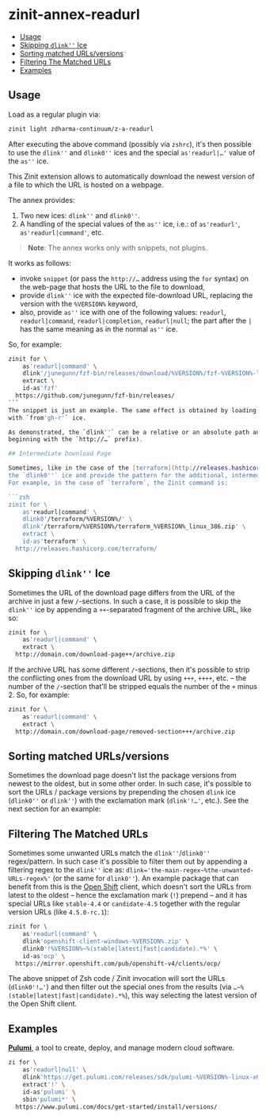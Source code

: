 # zinit-annex-readurl<a name="zinit-annex-readurl"></a>

<!-- mdformat-toc start --slug=github --maxlevel=6 --minlevel=2 -->

- [Usage](#usage)
- [Skipping `dlink''` Ice](#skipping-dlink-ice)
- [Sorting matched URLs/versions](#sorting-matched-urlsversions)
- [Filtering The Matched URLs](#filtering-the-matched-urls)
- [Examples](#examples)

<!-- mdformat-toc end -->

## Usage<a name="usage"></a>

Load as a regular plugin via:

```zsh
zinit light zdharma-continuum/z-a-readurl
```

After executing the above command (possibly via `zshrc`), it's then possible to use the `dlink''`
and `dlink0''` ices and the special `as'readurl|…'` value of the `as''` ice.

This Zinit extension allows to automatically download the newest version of a file to which the URL
is hosted on a webpage.

The annex provides:

1. Two new ices: `dlink''` and `dlink0''`.
2. A handling of the special values of the `as''` ice, i.e.: of `as'readurl'`,
   `as'readurl|command'`, etc.

> **Note**: The annex works only with snippets, not plugins.

It works as follows:

- invoke `snippet` (or pass the `http://…` address using the `for` syntax) on the web-page that
  hosts the URL to the file to download,
- provide `dlink''` ice with the expected file-download URL, replacing the version with the
  `%VERSION%` keyword,
- also, provide `as''` ice with one of the following values: `readurl`, `readurl|command`,
  `readurl|completion`, `readurl|null`; the part after the `|` has the same meaning as in the normal
  `as''` ice.

So, for example:

````zsh
zinit for \
    as'readurl|command' \
    dlink'/junegunn/fzf-bin/releases/download/%VERSION%/fzf-%VERSION%-linux_amd64.tgz'
    extract \
    id-as'fzf'
  https://github.com/junegunn/fzf-bin/releases/
```
The snippet is just an example. The same effect is obtained by loading as `junegunn/fzf-bin` plugin
with `from'gh-r'` ice.

As demonstrated, the `dlink''` can be a relative or an absolute path and also a full URL (i.e.:
beginning with the `http://…` prefix).

## Intermediate Download Page

Sometimes, like in the case of the [terraform](http://releases.hashicorp.com/terraform) command, the download link isn't on the download page but on a page listed on it. In such cases utilize
the `dlink0''` ice and provide the pattern for the additional, intermediate download page. For
For example, in the case of `terraform`, the Zinit command is:

```zsh
zinit for \
    as'readurl|command' \
    dlink0'/terraform/%VERSION%/' \
    dlink'/terraform/%VERSION%/terraform_%VERSION%_linux_386.zip' \
    extract \
    id-as'terraform' \
  http://releases.hashicorp.com/terraform/
````

## Skipping `dlink''` Ice<a name="skipping-dlink-ice"></a>

Sometimes the URL of the download page differs from the URL of the archive in just a few
`/`-sections. In such a case, it is possible to skip the `dlink''` ice by appending a `++`-separated
fragment of the archive URL, like so:

```zsh
zinit for \
    as'readurl|command' \
    extract \
  http://domain.com/download-page++/archive.zip
```

If the archive URL has some different `/`-sections, then it's possible to strip the conflicting ones
from the download URL by using `+++`, `++++`, etc. – the number of the `/`-section that'll be
stripped equals the number of the `+` minus 2. So, for example:

```zsh
zinit for \
    as'readurl|command' \
    extract \
  http://domain.com/download-page/removed-section+++/archive.zip
```

## Sorting matched URLs/versions<a name="sorting-matched-urlsversions"></a>

Sometimes the download page doesn't list the package versions from newest to the oldest, but in some
other order. In such case, it's possible to sort the URLs / package versions by prepending the
chosen `dlink` ice (`dlink0''` or `dlink''`) with the exclamation mark (`dlink'!…'`, etc.). See the
next section for an example:

## Filtering The Matched URLs<a name="filtering-the-matched-urls"></a>

Sometimes some unwanted URLs match the `dlink''`/`dlink0''` regex/pattern. In such case it's
possible to filter them out by appending a filtering regex to the `dlink''` ice as:
`dlink='the-main-regex~%the-unwanted-URLs-regex%'` (or the same for `dlink0''`). An example package
that can benefit from this is the [Open Shift](https://www.openshift.com/) client, which doesn't
sort the URLs from latest to the oldest – hence the exclamation mark (`!`) prepend – and it has
special URLs like `stable-4.4` or `candidate-4.5` together with the regular version URLs (like
`4.5.0-rc.1`):

```zsh
zinit for \
    as'readurl|command' \
    dlink'openshift-client-windows-%VERSION%.zip' \
    dlink0'!%VERSION%~%(stable|latest|fast|candidate).*%' \
    id-as'ocp' \
  https://mirror.openshift.com/pub/openshift-v4/clients/ocp/
```

The above snippet of Zsh code / Zinit invocation will sort the URLs (`dlink0'!…'`) and then filter
out the special ones from the results (via `…~%(stable|latest|fast|candidate).*%`), this way
selecting the latest version of the Open Shift client.

## Examples<a name="examples"></a>

[**Pulumi**](https://www.pulumi.com/), a tool to create, deploy, and manage modern cloud software.

```zsh
zi for \
    as'readurl|null' \
    dlink'https://get.pulumi.com/releases/sdk/pulumi-%VERSION%-linux-x64.tar.gz' \
    extract'!' \
    id-as'pulumi' \
    sbin'pulumi*' \
  https://www.pulumi.com/docs/get-started/install/versions/
```
